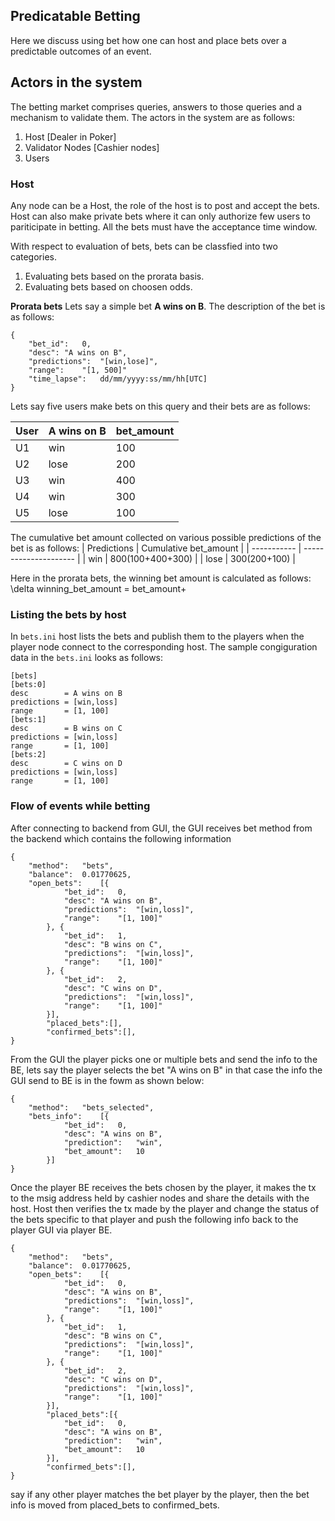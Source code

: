## Predicatable Betting
Here we discuss using bet how one can host and place bets over a predictable outcomes of an event.

## Actors in the system
The betting market comprises queries, answers to those queries and a mechanism to validate them. The actors in the system are as follows:
1. Host [Dealer in Poker] 
2. Validator Nodes [Cashier nodes]
3. Users

### Host
Any node can be a Host, the role of the host is to post and accept the bets. Host can also make private bets where it can only authorize few users to pariticipate in betting. All the bets must have the acceptance time window. 

With respect to evaluation of bets, bets can be classfied into two categories.
1. Evaluating bets based on the prorata basis.
2. Evaluating bets based on choosen odds.

__Prorata bets__ 
Lets say a simple bet **A wins on B**. The description of the bet is as follows:
```
{
	"bet_id":	0,
	"desc":	"A wins on B",
	"predictions":	"[win,lose]",
	"range":	"[1, 500]"
	"time_lapse":   dd/mm/yyyy:ss/mm/hh[UTC]
}
```
Lets say five users make bets on this query and their bets are as follows:

| User        | A wins on B | bet_amount |
| ----------- | ----------- | ---------- |
| U1	      | win	    |  100	 | 	
| U2	      | lose	    |  200	 |
| U3	      | win	    |  400	 |
| U4	      | win	    |  300	 |
| U5	      | lose	    |  100	 |

The cumulative bet amount collected on various possible predictions of the bet is as follows:
| Predictions | Cumulative bet_amount |
| ----------- | --------------------- |
| win	      | 800(100+400+300)      |
| lose	      | 300(200+100)  	      |

Here in the prorata bets, the winning bet amount is calculated as follows:
\delta
winning_bet_amount  = bet_amount+ 




### Listing the bets by host
In `bets.ini` host lists the bets and publish them to the players when the player node connect to the corresponding host. The sample congiguration data in the `bets.ini` looks as follows:
```
[bets]
[bets:0]
desc		= A wins on B
predictions	= [win,loss]
range		= [1, 100]
[bets:1]
desc		= B wins on C
predictions	= [win,loss]
range		= [1, 100]
[bets:2]
desc		= C wins on D
predictions	= [win,loss]
range		= [1, 100]
```

### Flow of events while betting
After connecting to backend from GUI, the GUI receives bet method from the backend which contains the following information
```
{
	"method":	"bets",
	"balance":	0.01770625,
	"open_bets":	[{
			"bet_id":	0,
			"desc":	"A wins on B",
			"predictions":	"[win,loss]",
			"range":	"[1, 100]"
		}, {
			"bet_id":	1,
			"desc":	"B wins on C",
			"predictions":	"[win,loss]",
			"range":	"[1, 100]"
		}, {
			"bet_id":	2,
			"desc":	"C wins on D",
			"predictions":	"[win,loss]",
			"range":	"[1, 100]"
		}],
		"placed_bets":[],
		"confirmed_bets":[],
}
```
From the GUI the player picks one or multiple bets and send the info to the BE, lets say the player selects the bet "A wins on B" in that case the info the GUI send to BE is in the fowm as shown below:
```
{
	"method":	"bets_selected",	
	"bets_info":	[{
			"bet_id":	0,
			"desc":	"A wins on B",
			"prediction":	"win",
			"bet_amount":	10
		}]
}
```
Once the player BE receives the bets chosen by the player, it makes the tx to the msig address held by cashier nodes and share the details with the host. Host then verifies the tx made by the player and change the status of the bets specific to that player and push the following info back to the player GUI via player BE.
```
{
	"method":	"bets",
	"balance":	0.01770625,
	"open_bets":	[{
			"bet_id":	0,
			"desc":	"A wins on B",
			"predictions":	"[win,loss]",
			"range":	"[1, 100]"
		}, {
			"bet_id":	1,
			"desc":	"B wins on C",
			"predictions":	"[win,loss]",
			"range":	"[1, 100]"
		}, {
			"bet_id":	2,
			"desc":	"C wins on D",
			"predictions":	"[win,loss]",
			"range":	"[1, 100]"
		}],
		"placed_bets":[{
			"bet_id":	0,
			"desc":	"A wins on B",
			"prediction":	"win",
			"bet_amount":	10
		}],
		"confirmed_bets":[],
}
```
say if any other player matches the bet player by the player, then the bet info is moved from placed_bets to confirmed_bets.

